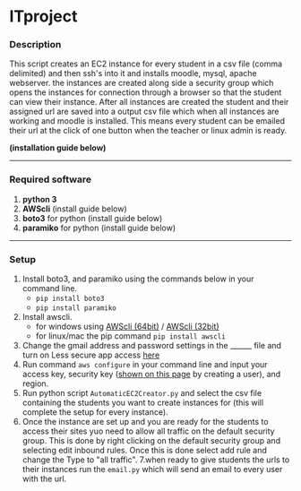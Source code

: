 # ITproject

### Description

This script creates an EC2 instance for every student in a csv file (comma delimited) and then ssh's into it and installs moodle, mysql, apache webserver.
the instances are created along side a security group which opens the instances for connection through a browser so that the student can view their instance. After all instances are created the student and their assigned url are saved into a output csv file which when all instances are working and moodle is installed. 
This means every student can be emailed their url at the click of one button when the teacher or linux admin is ready.

**(installation guide below)**


---


### Required software

1. **python 3**
2. **AWScli** (install guide below) 
3. **boto3** for python (install guide below)
4. **paramiko** for python (install guide below)

---

### Setup

1. Install boto3, and paramiko using the commands below in your command line.
   - `pip install boto3`
   - `pip install paramiko`
2. Install awscli.
    - for windows using [AWScli (64bit)](https://s3.amazonaws.com/aws-cli/AWSCLI64PY3.msi) / [AWScli (32bit)](https://s3.amazonaws.com/aws-cli/AWSCLI32PY3.msi)
    - for linux/mac the pip command `pip install awscli`
3. Change the gmail address and password settings in the ______ file and turn on Less secure app access [here](https://myaccount.google.com/u/3/lesssecureapps?utm_source=google-account&utm_medium=web)
4. Run command `aws configure` in your command line and input your access key, security key ([shown on this page](https://console.aws.amazon.com/iam/home?#/users) by creating a user), and region.
5. Run python script `AutomaticEC2Creator.py` and select the csv file containing the students you want to create instances for (this will complete the setup for every instance).
6. Once the instance are set up and you are ready for the students to access their sites yuo need to allow all traffic on the default security group. This is done by right clicking on the default security group and selecting edit inbound rules. Once this is done select add rule and change the Type to "all traffic".
7.when ready to give students the urls to their instances run the `email.py` which will send an email to every user with the url.
